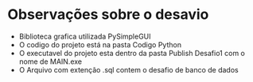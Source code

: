 # Observações sobre o desavio 
- Biblioteca grafica utilizada PySimpleGUI
- O codigo do projeto está na pasta Codigo Python
- O executavel do projeto esta dentro da pasta Publish Desafio1 com o nome de MAIN.exe
- O Arquivo com extenção .sql contem o desafio de banco de dados
